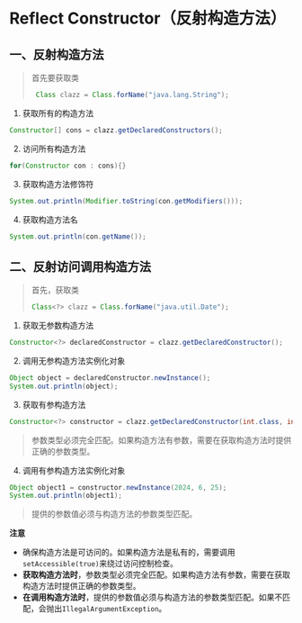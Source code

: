 # Reflect Constructor（反射构造方法）


## 一、反射构造方法

> 首先要获取类
> ```java
>  Class clazz = Class.forName("java.lang.String");
> ```

1. 获取所有的构造方法

```java
Constructor[] cons = clazz.getDeclaredConstructors();
```

2. 访问所有构造方法

```java
for(Constructor con : cons){}
```

3. 获取构造方法修饰符

```java
System.out.println(Modifier.toString(con.getModifiers()));
```

4. 获取构造方法名

```java
System.out.println(con.getName());
```

## 二、反射访问调用构造方法

> 首先，获取类
>```java
>Class<?> clazz = Class.forName("java.util.Date");
>```

1. 获取无参数构造方法

```java
Constructor<?> declaredConstructor = clazz.getDeclaredConstructor();
```

2. 调用无参构造方法实例化对象

```java
Object object = declaredConstructor.newInstance();
System.out.println(object);
```

3. 获取有参构造方法

```java
Constructor<?> constructor = clazz.getDeclaredConstructor(int.class, int.class, int.class);
```
> 参数类型必须完全匹配。如果构造方法有参数，需要在获取构造方法时提供正确的参数类型。


4. 调用有参构造方法实例化对象

```java
Object object1 = constructor.newInstance(2024, 6, 25);
System.out.println(object1);
```
> 提供的参数值必须与构造方法的参数类型匹配。


**注意**
- 确保构造方法是可访问的。如果构造方法是私有的，需要调用`setAccessible(true)`来绕过访问控制检查。
- **获取构造方法时**，参数类型必须完全匹配。如果构造方法有参数，需要在获取构造方法时提供正确的参数类型。
- **在调用构造方法时**，提供的参数值必须与构造方法的参数类型匹配。如果不匹配，会抛出`IllegalArgumentException`。